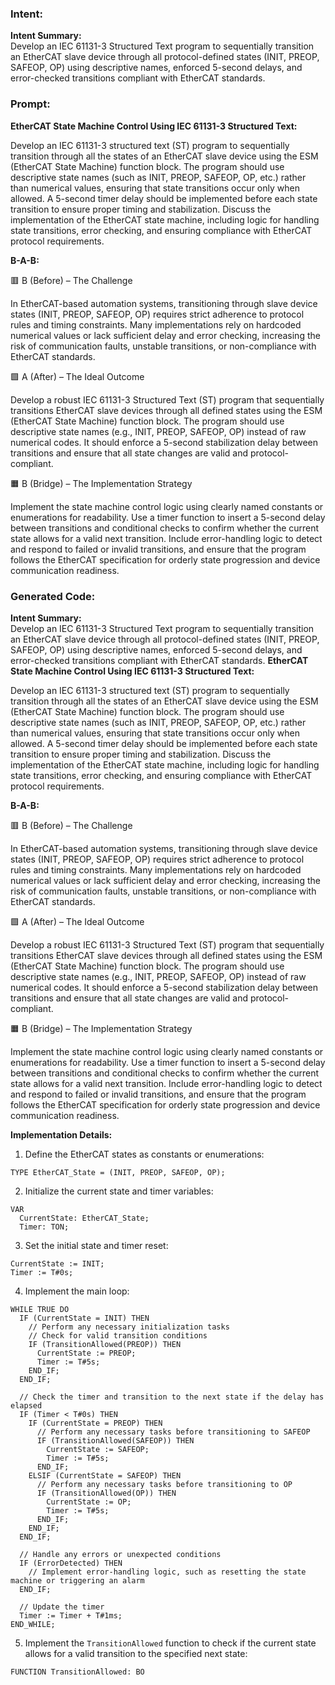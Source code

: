 ### Intent:
**Intent Summary:**  
Develop an IEC 61131-3 Structured Text program to sequentially transition an EtherCAT slave device through all protocol-defined states (INIT, PREOP, SAFEOP, OP) using descriptive names, enforced 5-second delays, and error-checked transitions compliant with EtherCAT standards.

### Prompt:
**EtherCAT State Machine Control Using IEC 61131-3 Structured Text:**

Develop an IEC 61131-3 structured text (ST) program to sequentially transition through all the states of an EtherCAT slave device using the ESM (EtherCAT State Machine) function block. The program should use descriptive state names (such as INIT, PREOP, SAFEOP, OP, etc.) rather than numerical values, ensuring that state transitions occur only when allowed. A 5-second timer delay should be implemented before each state transition to ensure proper timing and stabilization. Discuss the implementation of the EtherCAT state machine, including logic for handling state transitions, error checking, and ensuring compliance with EtherCAT protocol requirements.

**B-A-B:**

🟥 B (Before) – The Challenge

In EtherCAT-based automation systems, transitioning through slave device states (INIT, PREOP, SAFEOP, OP) requires strict adherence to protocol rules and timing constraints. Many implementations rely on hardcoded numerical values or lack sufficient delay and error checking, increasing the risk of communication faults, unstable transitions, or non-compliance with EtherCAT standards.

🟩 A (After) – The Ideal Outcome

Develop a robust IEC 61131-3 Structured Text (ST) program that sequentially transitions EtherCAT slave devices through all defined states using the ESM (EtherCAT State Machine) function block. The program should use descriptive state names (e.g., INIT, PREOP, SAFEOP, OP) instead of raw numerical codes. It should enforce a 5-second stabilization delay between transitions and ensure that all state changes are valid and protocol-compliant.

🟧 B (Bridge) – The Implementation Strategy

Implement the state machine control logic using clearly named constants or enumerations for readability. Use a timer function to insert a 5-second delay between transitions and conditional checks to confirm whether the current state allows for a valid next transition. Include error-handling logic to detect and respond to failed or invalid transitions, and ensure that the program follows the EtherCAT specification for orderly state progression and device communication readiness.

### Generated Code:
**Intent Summary:**  
Develop an IEC 61131-3 Structured Text program to sequentially transition an EtherCAT slave device through all protocol-defined states (INIT, PREOP, SAFEOP, OP) using descriptive names, enforced 5-second delays, and error-checked transitions compliant with EtherCAT standards.
**EtherCAT State Machine Control Using IEC 61131-3 Structured Text:**

Develop an IEC 61131-3 structured text (ST) program to sequentially transition through all the states of an EtherCAT slave device using the ESM (EtherCAT State Machine) function block. The program should use descriptive state names (such as INIT, PREOP, SAFEOP, OP, etc.) rather than numerical values, ensuring that state transitions occur only when allowed. A 5-second timer delay should be implemented before each state transition to ensure proper timing and stabilization. Discuss the implementation of the EtherCAT state machine, including logic for handling state transitions, error checking, and ensuring compliance with EtherCAT protocol requirements.

**B-A-B:**

🟥 B (Before) – The Challenge

In EtherCAT-based automation systems, transitioning through slave device states (INIT, PREOP, SAFEOP, OP) requires strict adherence to protocol rules and timing constraints. Many implementations rely on hardcoded numerical values or lack sufficient delay and error checking, increasing the risk of communication faults, unstable transitions, or non-compliance with EtherCAT standards.

🟩 A (After) – The Ideal Outcome

Develop a robust IEC 61131-3 Structured Text (ST) program that sequentially transitions EtherCAT slave devices through all defined states using the ESM (EtherCAT State Machine) function block. The program should use descriptive state names (e.g., INIT, PREOP, SAFEOP, OP) instead of raw numerical codes. It should enforce a 5-second stabilization delay between transitions and ensure that all state changes are valid and protocol-compliant.

🟧 B (Bridge) – The Implementation Strategy

Implement the state machine control logic using clearly named constants or enumerations for readability. Use a timer function to insert a 5-second delay between transitions and conditional checks to confirm whether the current state allows for a valid next transition. Include error-handling logic to detect and respond to failed or invalid transitions, and ensure that the program follows the EtherCAT specification for orderly state progression and device communication readiness.

**Implementation Details:**

1. Define the EtherCAT states as constants or enumerations:

```st
TYPE EtherCAT_State = (INIT, PREOP, SAFEOP, OP);
```

2. Initialize the current state and timer variables:

```st
VAR
  CurrentState: EtherCAT_State;
  Timer: TON;
```

3. Set the initial state and timer reset:

```st
CurrentState := INIT;
Timer := T#0s;
```

4. Implement the main loop:

```st
WHILE TRUE DO
  IF (CurrentState = INIT) THEN
    // Perform any necessary initialization tasks
    // Check for valid transition conditions
    IF (TransitionAllowed(PREOP)) THEN
      CurrentState := PREOP;
      Timer := T#5s;
    END_IF;
  END_IF;

  // Check the timer and transition to the next state if the delay has elapsed
  IF (Timer < T#0s) THEN
    IF (CurrentState = PREOP) THEN
      // Perform any necessary tasks before transitioning to SAFEOP
      IF (TransitionAllowed(SAFEOP)) THEN
        CurrentState := SAFEOP;
        Timer := T#5s;
      END_IF;
    ELSIF (CurrentState = SAFEOP) THEN
      // Perform any necessary tasks before transitioning to OP
      IF (TransitionAllowed(OP)) THEN
        CurrentState := OP;
        Timer := T#5s;
      END_IF;
    END_IF;
  END_IF;

  // Handle any errors or unexpected conditions
  IF (ErrorDetected) THEN
    // Implement error-handling logic, such as resetting the state machine or triggering an alarm
  END_IF;

  // Update the timer
  Timer := Timer + T#1ms;
END_WHILE;
```

5. Implement the `TransitionAllowed` function to check if the current state allows for a valid transition to the specified next state:

```st
FUNCTION TransitionAllowed: BO
